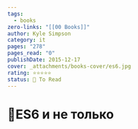 ```yaml
---
tags:
  - books
zero-links: "[[00 Books]]"
author: Kyle Simpson
category: it
pages: "278"
pages_read: "0"
publishDate: 2015-12-17
cover: _attachments/books-cover/es6.jpg
rating: ⭐⭐⭐⭐⭐
status: 📌 To Read
---
```

# 📔ES6 и не только